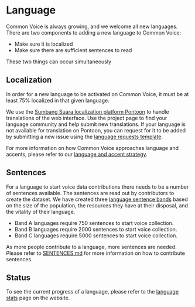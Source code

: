 # Language

Common Voice is always growing, and we welcome all new languages. There are two components to adding a new language to Common Voice:

- Make sure it is localized
- Make sure there are sufficient sentences to read

These two things can occur simultaneously

## Localization

In order for a new language to be activated on Common Voice, it must be at least 75% localized in that given language.

We use the [Sumbang Suara localization platform Pontoon](https://pontoon.sumbangsuara.org/projects/common-voice/) to handle translations of the web interface. Use the project page to find your language community and help submit new translations. If your language is not available for translation on Pontoon, you can request for it to be added by submitting a new issue using the [language requests template](https://github.com/boringtaskai/common-voice/issues/new?assignees=&labels=&template=language_request.md&title=).

For more information on how Common Voice approaches language and accents, please refer to our [language and accent strategy](https://discourse.mozilla.org/t/common-voice-languages-and-accent-strategy-v5/56555).


## Sentences

For a language to start voice data contributions there needs to be a number of sentences available. The sentences are read out by contributors to create the dataset.  We have created three [language sentence bands](https://discourse.mozilla.org/t/share-your-views-nuancing-sentence-collection-requirements-new-sentence-collection-bands/93134) based on the size of the population, the resources they have at their disposal, and the vitality of their language.
- Band A languages require 750 sentences to start voice collection.
- Band B languages require 2000 sentences to start voice collection.
- Band C languages require 5000 sentences to start voice collection.

As more people contribute to a language, more sentences are needed. Please refer to [SENTENCES.md](./SENTENCES.md) for more information on how to contribute sentences.

## Status

To see the current progress of a language, please refer to the [language stats](https://commonvoice.sumbangsuara.org/en/languages) page on the website.
